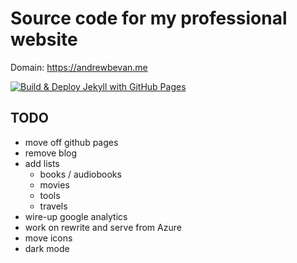 # Source code for my professional website

Domain: <https://andrewbevan.me>

[![Build & Deploy Jekyll with GitHub Pages](https://github.com/bluntspoon/bluntspoon.github.io/actions/workflows/jekyll-gh-pages.yml/badge.svg)](https://github.com/bluntspoon/bluntspoon.github.io/actions/workflows/jekyll-gh-pages.yml)

## TODO

- move off github pages
- remove blog
- add lists
  - books / audiobooks
  - movies
  - tools
  - travels
- wire-up google analytics
- work on rewrite and serve from Azure
- move icons
- dark mode
